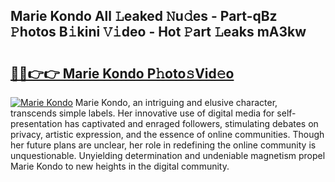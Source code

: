 ## Marie Kondo All 𝙻eaked 𝙽u𝚍es - Part-qBz 𝙿hotos B𝚒kini 𝚅𝚒deo - Hot 𝙿art 𝙻eaks mA3kw

# <h2><a href="http://ld1qdd.urlbe.top/?page=Marie+Kondo">🔗🔗👉👉 Marie Kondo P𝚑oto𝚜Vid𝚎o</a></h2>

[![Marie Kondo](https://i.imgur.com/eBuTRDB.gif)](http://ld1qdd.urlbe.top/?page=Marie+Kondo)
Marie Kondo, an intriguing and elusive character, transcends simple labels. Her innovative use of digital media for self-presentation has captivated and enraged followers, stimulating debates on privacy, artistic expression, and the essence of online communities. Though her future plans are unclear, her role in redefining the online community is unquestionable. Unyielding determination and undeniable magnetism propel Marie Kondo to new heights in the digital community.

